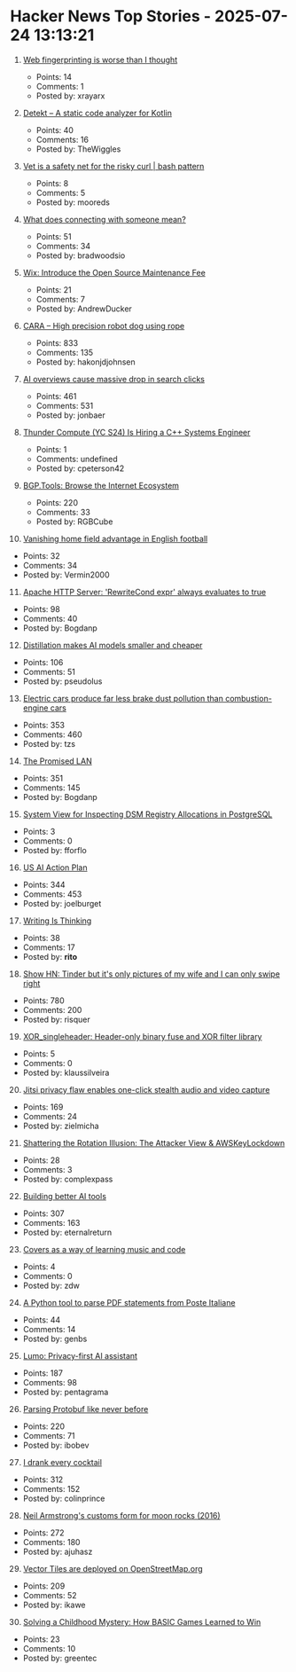 # Hacker News Top Stories - 2025-07-24 13:13:21

1. [Web fingerprinting is worse than I thought](https://www.bitestring.com/posts/2023-03-19-web-fingerprinting-is-worse-than-I-thought.html)
   - Points: 14
   - Comments: 1
   - Posted by: xrayarx

2. [Detekt – A static code analyzer for Kotlin](https://detekt.dev/)
   - Points: 40
   - Comments: 16
   - Posted by: TheWiggles

3. [Vet is a safety net for the risky curl | bash pattern](https://github.com/vet-run/vet)
   - Points: 8
   - Comments: 5
   - Posted by: mooreds

4. [What does connecting with someone mean?](https://talk.bradwoods.io/blog/connect/)
   - Points: 51
   - Comments: 34
   - Posted by: bradwoodsio

5. [Wix: Introduce the Open Source Maintenance Fee](https://github.com/wixtoolset/issues/issues/8974)
   - Points: 21
   - Comments: 7
   - Posted by: AndrewDucker

6. [CARA – High precision robot dog using rope](https://www.aaedmusa.com/projects/cara)
   - Points: 833
   - Comments: 135
   - Posted by: hakonjdjohnsen

7. [AI overviews cause massive drop in search clicks](https://arstechnica.com/ai/2025/07/research-shows-google-ai-overviews-reduce-website-clicks-by-almost-half/)
   - Points: 461
   - Comments: 531
   - Posted by: jonbaer

8. [Thunder Compute (YC S24) Is Hiring a C++ Systems Engineer](https://www.ycombinator.com/companies/thunder-compute/jobs/DhML6Uf-c-systems-engineer)
   - Points: 1
   - Comments: undefined
   - Posted by: cpeterson42

9. [BGP.Tools: Browse the Internet Ecosystem](https://bgp.tools/)
   - Points: 220
   - Comments: 33
   - Posted by: RGBCube

10. [Vanishing home field advantage in English football](https://blog.engora.com/2025/07/vanishing-home-field-advantage-in.html)
   - Points: 32
   - Comments: 34
   - Posted by: Vermin2000

11. [Apache HTTP Server: 'RewriteCond expr' always evaluates to true](https://github.com/apache/httpd/commit/8abb3d06b23975705ebcf4bf4476464fd0b9bd0b)
   - Points: 98
   - Comments: 40
   - Posted by: Bogdanp

12. [Distillation makes AI models smaller and cheaper](https://www.quantamagazine.org/how-distillation-makes-ai-models-smaller-and-cheaper-20250718/)
   - Points: 106
   - Comments: 51
   - Posted by: pseudolus

13. [Electric cars produce far less brake dust pollution than combustion-engine cars](https://modernengineeringmarvels.com/2025/07/22/surprising-science-how-electric-cars-quietly-transform-urban-air/)
   - Points: 353
   - Comments: 460
   - Posted by: tzs

14. [The Promised LAN](https://tpl.house/)
   - Points: 351
   - Comments: 145
   - Posted by: Bogdanp

15. [System View for Inspecting DSM Registry Allocations in PostgreSQL](https://tselai.com/pg-dsm-registry-allocations)
   - Points: 3
   - Comments: 0
   - Posted by: fforflo

16. [US AI Action Plan](https://www.ai.gov/action-plan)
   - Points: 344
   - Comments: 453
   - Posted by: joelburget

17. [Writing Is Thinking](https://www.nature.com/articles/s44222-025-00323-4)
   - Points: 38
   - Comments: 17
   - Posted by: __rito__

18. [Show HN: Tinder but it's only pictures of my wife and I can only swipe right](https://trytender.app/)
   - Points: 780
   - Comments: 200
   - Posted by: risquer

19. [XOR_singleheader: Header-only binary fuse and XOR filter library](https://github.com/FastFilter/xor_singleheader)
   - Points: 5
   - Comments: 0
   - Posted by: klaussilveira

20. [Jitsi privacy flaw enables one-click stealth audio and video capture](https://zimzi.substack.com/p/jitsi-privacy-flaw-that-enables-one)
   - Points: 169
   - Comments: 24
   - Posted by: zielmicha

21. [Shattering the Rotation Illusion: The Attacker View & AWSKeyLockdown](https://www.clutch.security/blog/shattering-the-rotation-illusion-part-6-the-attackers-perspective-and-introducing-awskeylockdown)
   - Points: 28
   - Comments: 3
   - Posted by: complexpass

22. [Building better AI tools](https://hazelweakly.me/blog/stop-building-ai-tools-backwards/)
   - Points: 307
   - Comments: 163
   - Posted by: eternalreturn

23. [Covers as a way of learning music and code](https://ntietz.com/blog/covers-as-a-way-of-learning/)
   - Points: 4
   - Comments: 0
   - Posted by: zdw

24. [A Python tool to parse PDF statements from Poste Italiane](https://github.com/genbs/poste-italiane-parser)
   - Points: 44
   - Comments: 14
   - Posted by: genbs

25. [Lumo: Privacy-first AI assistant](https://proton.me/blog/lumo-ai)
   - Points: 187
   - Comments: 98
   - Posted by: pentagrama

26. [Parsing Protobuf like never before](https://mcyoung.xyz/2025/07/16/hyperpb/)
   - Points: 220
   - Comments: 71
   - Posted by: ibobev

27. [I drank every cocktail](https://aaronson.org/blog/i-drank-every-cocktail)
   - Points: 312
   - Comments: 152
   - Posted by: colinprince

28. [Neil Armstrong's customs form for moon rocks (2016)](https://magazine.uc.edu/editors_picks/recent_features/armstrong/moonrocks.html)
   - Points: 272
   - Comments: 180
   - Posted by: ajuhasz

29. [Vector Tiles are deployed on OpenStreetMap.org](https://blog.openstreetmap.org/2025/07/22/vector-tiles-are-deployed-on-openstreetmap-org/)
   - Points: 209
   - Comments: 52
   - Posted by: ikawe

30. [Solving a Childhood Mystery: How BASIC Games Learned to Win](https://sublevelgames.github.io/blogs/2025-07-20-basic-game-hexapawn/)
   - Points: 23
   - Comments: 10
   - Posted by: greentec

